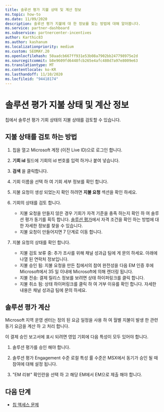 ```yaml
---
title: 솔루션 평가 지불 상태 및 계산 정보
ms.topic: how-to
ms.date: 11/09/2020
description: 솔루션 평가 지불에 대 한 정보를 찾는 방법에 대해 알아봅니다.
ms.service: partner-dashboard
ms.subservice: partnercenter-incentives
author: Karthic83
ms.author: kashanum
ms.localizationpriority: medium
ms.custom: SEOMAY.20
ms.openlocfilehash: 50aadcb667ff931e53b08a7902bb247798975e2d
ms.sourcegitcommit: b8e9609fd6448fcb265e4afc480d7a97e8009e63
ms.translationtype: MT
ms.contentlocale: ko-KR
ms.lasthandoff: 11/10/2020
ms.locfileid: "94418174"
---
```

# <a name="solution-assessment-payment-status-and-calculation-info"></a>솔루션 평가 지불 상태 및 계산 정보

칩에서 솔루션 평가 기회 상태의 지불 상태를 검토할 수 있습니다. 

## <a name="how-to-review-your-payment-status"></a>지불 상태를 검토 하는 방법

1. 칩을 열고 Microsoft 계정 (이전 Live ID)으로 로그인 합니다.
2. **기회 id** 필드에 기회의 id 번호를 입력 하거나 붙여 넣습니다.
3. **검색** 을 클릭합니다.
4. 기회 이름을 선택 하 여 기회 세부 정보를 확인 합니다.
5. 지불 요청이 생성 되었는지 확인 하려면 **지불 요청** 섹션을 확인 하세요.
6. 기회의 상태를 검토 합니다.

    - 지불 요청을 만들지 않은 경우 기회가 자격 기준을 충족 하는지 확인 하 여 솔루션 평가 동기를 획득 합니다. [솔루션 평가](chip-solution-assessment.md)에서 자격 조건을 확인 하는 방법에 대 한 자세한 정보를 찾을 수 있습니다.
    - 지불 요청이 만들어지면 7 단계로 이동 합니다.
7. 지불 요청의 상태를 확인 합니다.

    - 지불 검토 보류 중: 추가 조사를 위해 채널 성과급 팀에 게 문의 하세요. 아래에 나열 된 연락처 정보입니다.
    - 지불 승인 됨: 지불 요청을 만든 칩에서의 참여 완전성을 다음 EM 인증 후에 Microsoft에서 35 일 이내에 Microsoft에 의해 렌더링 됩니다.
    -  지불 전송: 결제 릴리스 정보를 보려면 상태 하이퍼링크를 클릭 합니다.
    - 지불 취소 됨: 상태 하이퍼링크를 클릭 하 여 거부 이유를 확인 합니다. 자세한 내용은 채널 성과급 팀에 문의 하세요.

## <a name="calculations-for-solutions-assessment"></a>솔루션 평가 계산

Microsoft 지역 운영 센터는 정의 된 요금 일정을 사용 하 여 월별 지불이 발생 한 관련 동기 요금을 계산 하 고 처리 합니다.

이 결제 승인 보고서에 표시 되려면 영업 기회에 다음 특성이 모두 있어야 합니다.

1. 솔루션 평가를 승인 해야 합니다.

1. 솔루션 평가 Engagement 수준 로컬 특성 률 수준은 MSX에서 동기가 승인 될 때 참여에 대해 설정 됩니다.
 
1. "EM 리뷰" 확인란을 선택 하 고 해당 EM에서 EM으로 제출 해야 합니다.

## <a name="next-steps"></a>다음 단계

- [칩 액세스 문제](chip-access-trouble.md) 
